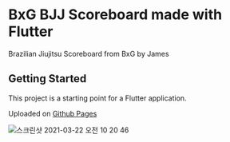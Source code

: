 # BxG BJJ Scoreboard made with Flutter

Brazilian Jiujitsu Scoreboard from BxG by James

## Getting Started

This project is a starting point for a Flutter application.

Uploaded on [Github Pages](https://bit.ly/bxg_scoreboard)

![스크린샷 2021-03-22 오전 10 20 46](https://user-images.githubusercontent.com/4001790/111928955-71298100-8af8-11eb-86a3-c5ee5a9a9cde.png)
